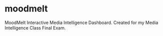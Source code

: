 # moodmelt
MoodMelt Interactive Media Intelligence Dashboard. Created for my Media Intelligence Class Final Exam.
